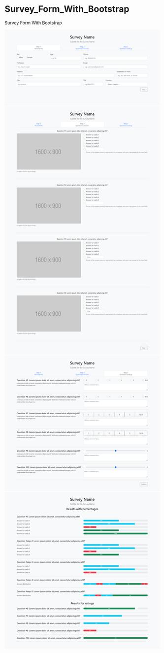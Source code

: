 # Survey_Form_With_Bootstrap
Survey Form With Bootstrap

![step1](./assets/images/previewProject/step1.png)
![step2](./assets/images/previewProject/step2.png)
![step3](./assets/images/previewProject/step3.png)
![result](./assets/images/previewProject/result.png)

